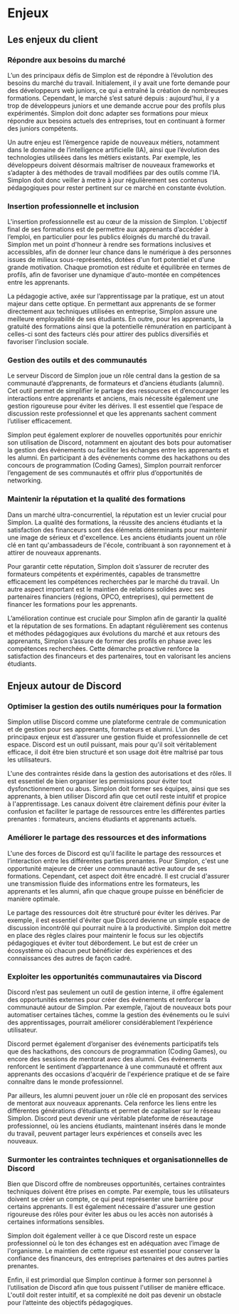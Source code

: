# Enjeux

## Les enjeux du client

### Répondre aux besoins du marché

L’un des principaux défis de Simplon est de répondre à l’évolution des besoins du marché du travail. Initialement, il y avait une forte demande pour des développeurs web juniors, ce qui a entraîné la création de nombreuses formations. Cependant, le marché s’est saturé depuis : aujourd'hui, il y a trop de développeurs juniors et une demande accrue pour des profils plus expérimentés. Simplon doit donc adapter ses formations pour mieux répondre aux besoins actuels des entreprises, tout en continuant à former des juniors compétents.

Un autre enjeu est l’émergence rapide de nouveaux métiers, notamment dans le domaine de l’intelligence artificielle (IA), ainsi que l’évolution des technologies utilisées dans les métiers existants. Par exemple, les développeurs doivent désormais maîtriser de nouveaux frameworks et s’adapter à des méthodes de travail modifiées par des outils comme l’IA. Simplon doit donc veiller à mettre à jour régulièrement ses contenus pédagogiques pour rester pertinent sur ce marché en constante évolution.

### Insertion professionnelle et inclusion

L'insertion professionnelle est au cœur de la mission de Simplon. L'objectif final de ses formations est de permettre aux apprenants d’accéder à l’emploi, en particulier pour les publics éloignés du marché du travail. Simplon met un point d'honneur à rendre ses formations inclusives et accessibles, afin de donner leur chance dans le numérique à des personnes issues de milieux sous-représentés, dotées d'un fort potentiel et d'une grande motivation. Chaque promotion est réduite et équilibrée en termes de profils, afin de favoriser une dynamique d'auto-montée en compétences entre les apprenants.

La pédagogie active, axée sur l’apprentissage par la pratique, est un atout majeur dans cette optique. En permettant aux apprenants de se former directement aux techniques utilisées en entreprise, Simplon assure une meilleure employabilité de ses étudiants. En outre, pour les apprenants, la gratuité des formations ainsi que la potentielle rémunération en participant à celles-ci sont des facteurs clés pour attirer des publics diversifiés et favoriser l’inclusion sociale.

### Gestion des outils et des communautés

Le serveur Discord de Simplon joue un rôle central dans la gestion de sa communauté d’apprenants, de formateurs et d’anciens étudiants (alumni). Cet outil permet de simplifier le partage des ressources et d’encourager les interactions entre apprenants et anciens, mais nécessite également une gestion rigoureuse pour éviter les dérives. Il est essentiel que l’espace de discussion reste professionnel et que les apprenants sachent comment l’utiliser efficacement.

Simplon peut également explorer de nouvelles opportunités pour enrichir son utilisation de Discord, notamment en ajoutant des bots pour automatiser la gestion des événements ou faciliter les échanges entre les apprenants et les alumni. En participant à des événements comme des hackathons ou des concours de programmation (Coding Games), Simplon pourrait renforcer l’engagement de ses communautés et offrir plus d’opportunités de networking.

### Maintenir la réputation et la qualité des formations

Dans un marché ultra-concurrentiel, la réputation est un levier crucial pour Simplon. La qualité des formations, la réussite des anciens étudiants et la satisfaction des financeurs sont des éléments déterminants pour maintenir une image de sérieux et d'excellence. Les anciens étudiants jouent un rôle clé en tant qu'ambassadeurs de l'école, contribuant à son rayonnement et à attirer de nouveaux apprenants.

Pour garantir cette réputation, Simplon doit s’assurer de recruter des formateurs compétents et expérimentés, capables de transmettre efficacement les compétences recherchées par le marché du travail. Un autre aspect important est le maintien de relations solides avec ses partenaires financiers (régions, OPCO, entreprises), qui permettent de financer les formations pour les apprenants.

L’amélioration continue est cruciale pour Simplon afin de garantir la qualité et la réputation de ses formations. En adaptant régulièrement ses contenus et méthodes pédagogiques aux évolutions du marché et aux retours des apprenants, Simplon s’assure de former des profils en phase avec les compétences recherchées. Cette démarche proactive renforce la satisfaction des financeurs et des partenaires, tout en valorisant les anciens étudiants.

## Enjeux autour de Discord

### Optimiser la gestion des outils numériques pour la formation

Simplon utilise Discord comme une plateforme centrale de communication et de gestion pour ses apprenants, formateurs et alumni. L’un des principaux enjeux est d’assurer une gestion fluide et professionnelle de cet espace. Discord est un outil puissant, mais pour qu'il soit véritablement efficace, il doit être bien structuré et son usage doit être maîtrisé par tous les utilisateurs.

L'une des contraintes réside dans la gestion des autorisations et des rôles. Il est essentiel de bien organiser les permissions pour éviter tout dysfonctionnement ou abus. Simplon doit former ses équipes, ainsi que ses apprenants, à bien utiliser Discord afin que cet outil reste intuitif et propice à l'apprentissage. Les canaux doivent être clairement définis pour éviter la confusion et faciliter le partage de ressources entre les différentes parties prenantes : formateurs, anciens étudiants et apprenants actuels.

### Améliorer le partage des ressources et des informations

L'une des forces de Discord est qu’il facilite le partage des ressources et l’interaction entre les différentes parties prenantes. Pour Simplon, c'est une opportunité majeure de créer une communauté active autour de ses formations. Cependant, cet aspect doit être encadré. Il est crucial d'assurer une transmission fluide des informations entre les formateurs, les apprenants et les alumni, afin que chaque groupe puisse en bénéficier de manière optimale.

Le partage des ressources doit être structuré pour éviter les dérives. Par exemple, il est essentiel d'éviter que Discord devienne un simple espace de discussion incontrôlé qui pourrait nuire à la productivité. Simplon doit mettre en place des règles claires pour maintenir le focus sur les objectifs pédagogiques et éviter tout débordement. Le but est de créer un écosystème où chacun peut bénéficier des expériences et des connaissances des autres de façon cadré.

### Exploiter les opportunités communautaires via Discord

Discord n’est pas seulement un outil de gestion interne, il offre également des opportunités externes pour créer des événements et renforcer la communauté autour de Simplon. Par exemple, l’ajout de nouveaux bots pour automatiser certaines tâches, comme la gestion des événements ou le suivi des apprentissages, pourrait améliorer considérablement l’expérience utilisateur.

Discord permet également d’organiser des événements participatifs tels que des hackathons, des concours de programmation (Coding Games), ou encore des sessions de mentorat avec des alumni. Ces événements renforcent le sentiment d’appartenance à une communauté et offrent aux apprenants des occasions d'acquérir de l'expérience pratique et de se faire connaître dans le monde professionnel.

Par ailleurs, les alumni peuvent jouer un rôle clé en proposant des services de mentorat aux nouveaux apprenants. Cela renforce les liens entre les différentes générations d’étudiants et permet de capitaliser sur le réseau Simplon. Discord peut devenir une véritable plateforme de réseautage professionnel, où les anciens étudiants, maintenant insérés dans le monde du travail, peuvent partager leurs expériences et conseils avec les nouveaux.

### Surmonter les contraintes techniques et organisationnelles de Discord

Bien que Discord offre de nombreuses opportunités, certaines contraintes techniques doivent être prises en compte. Par exemple, tous les utilisateurs doivent se créer un compte, ce qui peut représenter une barrière pour certains apprenants. Il est également nécessaire d'assurer une gestion rigoureuse des rôles pour éviter les abus ou les accès non autorisés à certaines informations sensibles.

Simplon doit également veiller à ce que Discord reste un espace professionnel où le ton des échanges est en adéquation avec l’image de l'organisme. Le maintien de cette rigueur est essentiel pour conserver la confiance des financeurs, des entreprises partenaires et des autres parties prenantes.

Enfin, il est primordial que Simplon continue à former son personnel à l’utilisation de Discord afin que tous puissent l'utiliser de manière efficace. L'outil doit rester intuitif, et sa complexité ne doit pas devenir un obstacle pour l’atteinte des objectifs pédagogiques.
